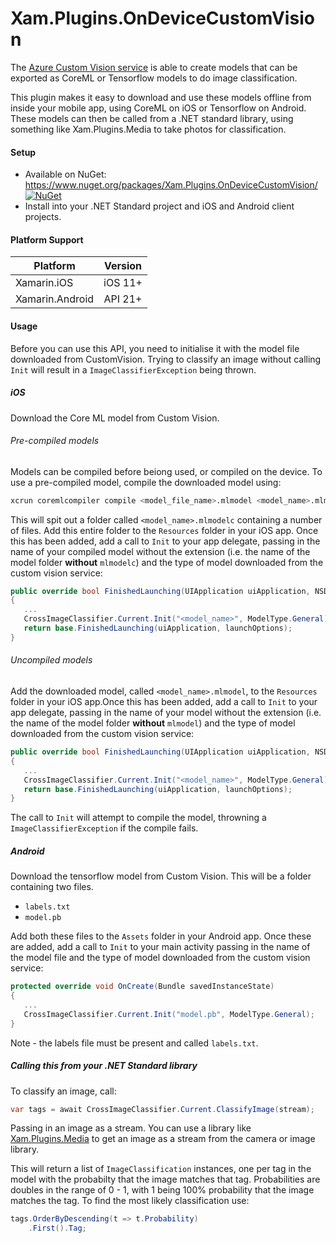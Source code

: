 # Xam.Plugins.OnDeviceCustomVision

The [Azure Custom Vision service](https://customvision.ai) is able to create models that can be exported as CoreML or Tensorflow models to do image classification.

This plugin makes it easy to download and use these models offline from inside your mobile app, using CoreML on iOS or Tensorflow on Android. These models can then be called from a .NET standard library, using something like Xam.Plugins.Media to take photos for classification.

#### Setup

* Available on NuGet: https://www.nuget.org/packages/Xam.Plugins.OnDeviceCustomVision/ [![NuGet](https://img.shields.io/nuget/v/Xam.Plugins.OnDeviceCustomVision.svg?label=NuGet)](https://www.nuget.org/packages/Xam.Plugins.OnDeviceCustomVision/)
* Install into your .NET Standard project and iOS and Android client projects.

#### Platform Support

|Platform|Version|
| ------------------- | :------------------: |
|Xamarin.iOS|iOS 11+|
|Xamarin.Android|API 21+|

#### Usage

Before you can use this API, you need to initialise it with the model file downloaded from CustomVision. Trying to classify an image without calling `Init` will result in a `ImageClassifierException` being thrown.

##### iOS

Download the Core ML model from Custom Vision. 

###### Pre-compiled models

Models can be compiled before beiong used, or compiled on the device. To use a pre-compiled model, compile the downloaded model using:

```bash
xcrun coremlcompiler compile <model_file_name>.mlmodel <model_name>.mlmodelc
```

This will spit out a folder called `<model_name>.mlmodelc` containing a number of files. Add this entire folder to the `Resources` folder in your iOS app. Once this has been added, add a call to `Init` to your app delegate, passing in the name of your compiled model without the extension (i.e. the name of the model folder __without__ `mlmodelc`) and the type of model downloaded from the custom vision service:

```cs
public override bool FinishedLaunching(UIApplication uiApplication, NSDictionary launchOptions)
{
   ...
   CrossImageClassifier.Current.Init("<model_name>", ModelType.General);
   return base.FinishedLaunching(uiApplication, launchOptions);
}
```

###### Uncompiled models

Add the downloaded model, called `<model_name>.mlmodel`, to the `Resources` folder in your iOS app.Once this has been added, add a call to `Init` to your app delegate, passing in the name of your model without the extension (i.e. the name of the model folder __without__ `mlmodel`) and the type of model downloaded from the custom vision service:

```cs
public override bool FinishedLaunching(UIApplication uiApplication, NSDictionary launchOptions)
{
   ...
   CrossImageClassifier.Current.Init("<model_name>", ModelType.General);
   return base.FinishedLaunching(uiApplication, launchOptions);
}
```

The call to `Init` will attempt to compile the model, throwning a `ImageClassifierException` if the compile fails.

##### Android

Download the tensorflow model from Custom Vision. This will be a folder containing two files.

* `labels.txt`
* `model.pb`

Add both these files to the `Assets` folder in your Android app. Once these are added, add a call to `Init` to your main activity passing in the name of the model file and the type of model downloaded from the custom vision service:

```cs
protected override void OnCreate(Bundle savedInstanceState)
{
   ...
   CrossImageClassifier.Current.Init("model.pb", ModelType.General);
}
```

Note - the labels file must be present and called `labels.txt`.

##### Calling this from your .NET Standard library

To classify an image, call:

```cs
var tags = await CrossImageClassifier.Current.ClassifyImage(stream);
```

Passing in an image as a stream. You can use a library like [Xam.Plugins.Media](https://github.com/jamesmontemagno/MediaPlugin) to get an image as a stream from the camera or image library.

This will return a list of `ImageClassification` instances, one per tag in the model with the probabilty that the image matches that tag. Probabilities are doubles in the range of 0 - 1, with 1 being 100% probability that the image matches the tag. To find the most likely classification use:

```cs
tags.OrderByDescending(t => t.Probability)
    .First().Tag;
```


